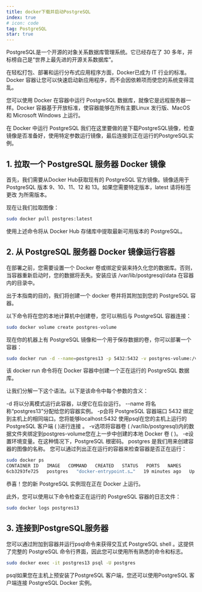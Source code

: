 ```yaml
---
title: docker下载并启动PostgreSQL
index: true
# icon: code
tag: PostgreSQL
star: true
---
```

PostgreSQL是一个开源的对象关系数据库管理系统。它已经存在了 30 多年，并标榜自己是“世界上最先进的开源关系数据库”。

在轻松打包、部署和运行分布式应用程序方面，Docker已成为 IT 行业的标准。Docker 容器让您可以快速启动新应用程序，而不会因依赖项而使您的系统变得混乱。

您可以使用 Docker 在容器中运行 PostgreSQL 数据库，就像它是远程服务器一样。Docker 容器基于开放标准，使容器能够在所有主要Linux 发行版、MacOS 和 Microsoft Windows 上运行。

在 Docker 中运行 PostgreSQL
我们在这里要做的是下载PostgreSQL镜像，检查镜像是否准备好，使用特定参数运行镜像，最后连接到正在运行的PostgreSQL实例。

## 1. 拉取一个 PostgreSQL 服务器 Docker 镜像

首先，我们需要从Docker Hub获取现有的 PostgreSQL 官方镜像。镜像适用于 PostgreSQL 版本 9、10、11、12 和 13。如果您需要特定版本，latest 请将标签更改 为所需版本。

现在让我们拉取图像：

```sh
sudo docker pull postgres:latest
```

使用上述命令将从 Docker Hub 存储库中提取最新可用版本的 PostgreSQL。

## 2. 从 PostgreSQL 服务器 Docker 镜像运行容器

在部署之前，您需要设置一个 Docker 卷或绑定安装来持久化您的数据库。否则，当容器重新启动时，您的数据将丢失。安装应该 /var/lib/postgresql/data 在容器内的目录中。

出于本指南的目的，我们将创建一个 docker 卷并将其附加到您的 PostgreSQL 容器。

以下命令将在您的本地计算机中创建卷，您可以稍后与 PostgreSQL 容器连接：

```sh
sudo docker volume create postgres-volume
```

现在你的机器上有 PostgreSQL 镜像和一个用于保存数据的卷，你可以部署一个容器：

```sh
sudo docker run -d --name=postgres13 -p 5432:5432 -v postgres-volume:/var/lib/postgresql/data -e POSTGRES_PASSWORD=your_password postgres
```

该 docker run 命令将在 Docker 容器中创建一个正在运行的 PostgreSQL 数据库。

让我们分解一下这个语法。以下是该命令中每个参数的含义：

-d 将以分离模式运行此容器，以便它在后台运行。
--name 将名称“postgres13”分配给您的容器实例。
-p会将 PostgreSQL 容器端口 5432 绑定到主机上的相同端口。您将能够localhost:5432 使用psql在您的主机上运行的PostgreSQL 客户端 ( )进行连接 。
-v选项将容器卷 ( /var/lib/postgresql)内的数据文件夹绑定到postgres-volume您在上一步中创建的本地 Docker 卷 ( )。
-e设置环境变量。在这种情况下，PostgreSQL 根密码。
postgres 是我们用来创建容器的图像的名称。
您可以通过列出正在运行的容器来检查容器是否正在运行：

```sh
sudo docker ps
CONTAINER ID   IMAGE   COMMAND   CREATED   STATUS   PORTS   NAMES
6cb3293fe725   postgres   "docker-entrypoint.s…"   19 minutes ago   Up 19 minutes   0.0.0.0:5432->5432/tcp, :::5432->5432/tcp   postgres13
```

恭喜！您的新 PostgreSQL 实例现在正在 Docker 上运行。

此外，您可以使用以下命令检查正在运行的 PostgreSQL 容器的日志文件：

```sh
sudo docker logs postgres13
```

## 3. 连接到PostgreSQL服务器

您可以通过附加到容器并运行psql命令来获得交互式 PostgreSQL shell 。这提供了完整的 PostgreSQL 命令行界面，因此您可以使用所有熟悉的命令和标志。

```sh
sudo docker exec -it postgres13 psql -U postgres
```

psql如果您在主机上预安装了PostgreSQL 客户端，您还可以使用PostgreSQL 客户端连接 PostgreSQL Docker 实例。
